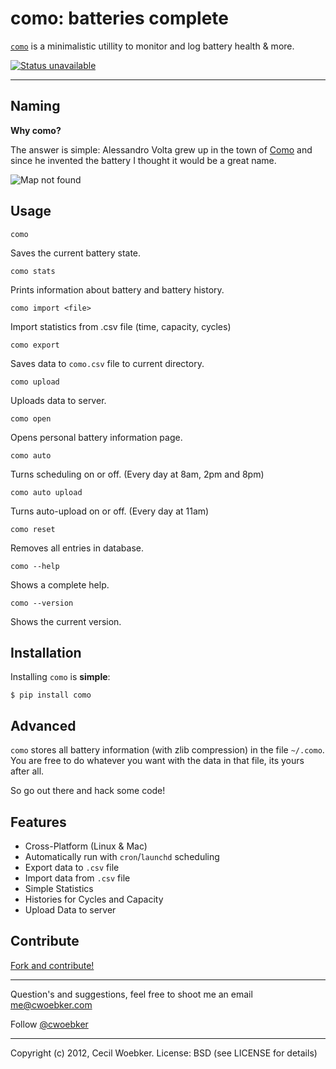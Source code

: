 # como: batteries complete

[`como`](https://github.com/cwoebker/como/blob/master/como.py) is a minimalistic utillity to monitor and log battery health & more.

[![Status unavailable](https://secure.travis-ci.org/cwoebker/como.png?branch=master)](http://travis-ci.org/cwoebker/como)

---

## Naming ##

**Why como?**

The answer is simple: Alessandro Volta grew up in the town of [Como](https://maps.google.com/maps/place?ftid=0x47869c481027ed63:0xb99b96af785ff524&q=Como+italy&gl=us&ie=UTF8&ll=45.905539,8.869743&spn=0.000239,0.000343&t=h&z=12&vpsrc=0)
and since he invented the battery I thought it would be a great name.

![Map not found](https://mts0.google.com/vt/data=9JDtAHjlTn3x-Sj-pwj3TI8qbtmqB_-LnEoOWHi1JIH9W7fJrfYPYf2ali6aD042Ny8SYFLwPPZZKXlfEZ4QdxIpwulW3ms6uP5wUAoVf93Jyw3RqOzuf7phyiJTNTa7F40NnNzgarXK_1t3AxD-WqBu5Go8Gincuj1Ho04og_3Sa2UiBghMZdgO5C25rkiQkreOKiiL1sBaWOqNe2jnAM4MI2IC)


## Usage

    como

Saves the current battery state.

    como stats

Prints information about battery and battery history.

    como import <file>

Import statistics from .csv file (time, capacity, cycles)

    como export

Saves data to `como.csv` file to current directory.

    como upload

Uploads data to server.

    como open

Opens personal battery information page.

    como auto

Turns scheduling on or off. (Every day at 8am, 2pm and 8pm)

    como auto upload

Turns auto-upload on or off. (Every day at 11am)

    como reset

Removes all entries in database.

    como --help

Shows a complete help.

    como --version

Shows the current version.


## Installation

Installing `como` is **simple**:

    $ pip install como


## Advanced

``como`` stores all battery information (with zlib compression) in the file ``~/.como``.
You are free to do whatever you want with the data in that file,
its yours after all.

So go out there and hack some code!

## Features ##

- Cross-Platform (Linux & Mac)
- Automatically run with `cron`/`launchd` scheduling
- Export data to `.csv` file
- Import data from `.csv` file
- Simple Statistics
- Histories for Cycles and Capacity
- Upload Data to server

## Contribute

[Fork and contribute!](http://github.com/cwoebker/como)

---

Question's and suggestions, feel free to shoot me an email <me@cwoebker.com>

Follow [@cwoebker](http://twitter.com/cwoebker)

---

Copyright (c) 2012, Cecil Woebker.
License: BSD (see LICENSE for details)
